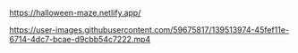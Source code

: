 https://halloween-maze.netlify.app/


https://user-images.githubusercontent.com/59675817/139513974-45fef11e-6714-4dc7-bcae-d9cbb54c7222.mp4

